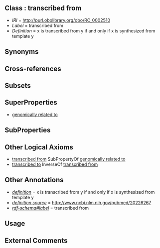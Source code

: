 
## Class : transcribed from

 * *IRI* = http://purl.obolibrary.org/obo/RO_0002510
 * *Label* = transcribed from
 * *Definition* = x is transcribed from y if and only if x is synthesized from template y

## Synonyms


## Cross-references


## Subsets


## SuperProperties

 * [genomically related to](../../RO/30/RO_0002330.md)

## SubProperties


## Other Logical Axioms

 * [transcribed from](../../RO/10/RO_0002510.md) SubPropertyOf [genomically related to](../../RO/30/RO_0002330.md)
 * [transcribed to](../../RO/11/RO_0002511.md) InverseOf [transcribed from](../../RO/10/RO_0002510.md)

## Other Annotations

 * *[definition](../../IAO/15/IAO_0000115.md)* = x is transcribed from y if and only if x is synthesized from template y
 * *[definition source](../../IAO/19/IAO_0000119.md)* = http://www.ncbi.nlm.nih.gov/pubmed/20226267
 * *[rdf-schema#label](../../el/rdf-schema#label.md)* = transcribed from

## Usage


## External Comments

